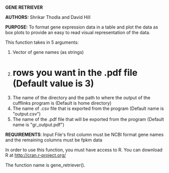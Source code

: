 **GENE RETRIEVER**

**AUTHORS:** Shrikar Thodla and David Hill

**PURPOSE:** To format gene expression data in a table and plot the data as box plots to provide an easy to read visual representation of the data. 

This function takes in 5 arguments:
  1. Vector of gene names (as strings)
  2. # rows you want in the .pdf file (Default value is 3)
  3. The name of the directory and the path to where the output of the cufflinks program is (Default is home directory)
  4. The name of .csv file that is exported from the program (Default name is "output.csv")
  5. The name of the .pdf file that will be exported from the program (Default name is "gr_output.pdf")

**REQUIREMENTS**: Input File's first column must be NCBI format gene names and the remaining columns must be fpkm data

In order to use this function, you must have access to R. You can download R at http://cran.r-project.org/

The function name is gene_retriever().
